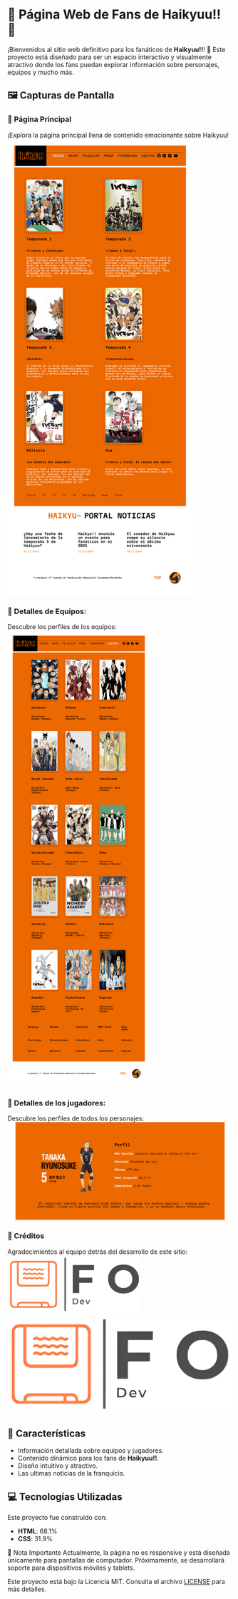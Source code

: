 # 🏐 Página Web de Fans de Haikyuu!! 🏐

¡Bienvenidos al sitio web definitivo para los fanáticos de **Haikyuu!!**! 🌟 Este proyecto está diseñado para ser un espacio interactivo y visualmente atractivo donde los fans puedan explorar información sobre personajes, equipos y mucho más.

## 🖼️ Capturas de Pantalla

### 🌟 Página Principal
¡Explora la página principal llena de contenido emocionante sobre Haikyuu!
![Página Principal](assets/img/otros/principal.png)

### 🏐 Detalles de Equipos:
Descubre los perfiles de los equipos:
![Detalles de Equipos](assets/img/otros/captura-team.png)

### 🏐 Detalles de los jugadores:
Descubre los perfiles de todos los personajes:
![Detalles de los personajes](assets/img/otros/Captura_player.png)

### 🔗 Créditos
Agradecimientos al equipo detrás del desarrollo de este sitio:
<img src="assets/img/otros/logo-sin-fondo-png.png" alt="Página Principal" width="300">
![Créditos](assets/img/otros/logo-sin-fondo-png.png)

## 🎨 Características

- Información detallada sobre equipos y jugadores.
- Contenido dinámico para los fans de **Haikyuu!!**.
- Diseño intuitivo y atractivo.
- Las ultimas noticias de la franquicia.

## 💻 Tecnologías Utilizadas

Este proyecto fue construido con:

- **HTML**: 68.1%
- **CSS**: 31.9%

🚧 Nota Importante
Actualmente, la página no es responsive y está diseñada únicamente para pantallas de computador. Próximamente, se desarrollará soporte para dispositivos móviles y tablets.

Este proyecto está bajo la Licencia MIT. Consulta el archivo [LICENSE](LICENSE) para más detalles.






